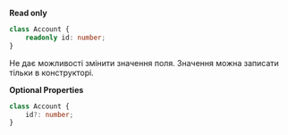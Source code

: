 **Read only**
```typeScript
class Account {
	readonly id: number; 
}
```
Не дає можливості змінити значення поля. Значення можна записати тільки в конструкторі.

**Optional Properties**
```typeScript
class Account {
	id?: number; 
}
```
